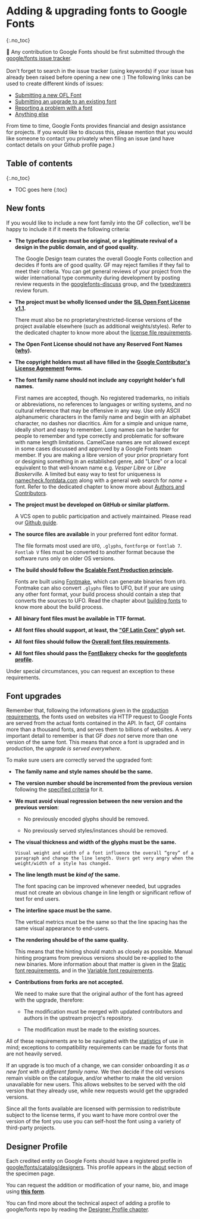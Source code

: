 <link href="style.css" rel="stylesheet">

# Adding & upgrading fonts to Google Fonts
{:.no_toc}

<div class="callout">

🐸  Any contribution to Google Fonts should be first submitted through the <a href="https://github.com/google/fonts/issues">google/fonts issue tracker</a>.
<br><br>
Don't forget to search in the issue tracker (using keywords) if your issue has already been raised before opening a new one :) The following links can be used to create different kinds of issues:

<ul>
    <li><a href="https://github.com/google/fonts/issues/new?assignees=&labels=II+New+Font%2C+%3E+Submission&template=1_add-font.md&title=Add+%5BFont+Name%5D">Submitting a new OFL Font</a></li>
    <li><a href="https://github.com/google/fonts/issues/new?assignees=&labels=II+Font+Upgrade&template=2_update-font.md&title=Update+%5BFont+Name%5D">Submitting an upgrade to an existing font</a></li>
    <li><a href="https://github.com/google/fonts/issues/new?assignees=&labels=II+Font+Bug&template=3_font-bug.md&title=">Reporting a problem with a font</a></li>
    <li><a href="https://github.com/google/fonts/issues/new?assignees=&labels=II+API+%2F+Website+%2F+Platform%2C+II+Tools+%2F+workflow+%2F+repo&template=4_anything-else.md&title=">Anything else</a></li>
</ul>

From time to time, Google Fonts provides financial and design assistance for projects. If you would like to discuss this, please mention that you would like someone to contact you privately when filing an issue (and have contact details on your Github profile page.)

</div>

## Table of contents
{:.no_toc}
* TOC goes here
{:toc}

## New fonts

If you would like to include a new font family into the GF collection, we'll be happy to include it if it meets the following criteria:

- **The typeface design must be original, or a legitimate revival of a design in the public domain, and of good quality.**

    The Google Design team curates the overall Google Fonts collection and decides if fonts are of good quality. GF may reject families if they fail to meet their criteria. You can get general reviews of your project from the wider international type community during development by posting review requests in the [googlefonts-discuss](https://groups.google.com/forum/#!forum/googlefonts-discuss) group, and the [typedrawers](http://typedrawers.com/categories/critiques%E2%80%94type-design) review forum.
    
- **The project must be wholly licensed under the** **[SIL Open Font License v1.1](http://scripts.sil.org/OFL).**

    There must also be no proprietary/restricted-license versions of the project available elsewhere (such as additional weights/styles). Refer to the dedicated chapter to know more about the [license file requirements](license-file.md).
    
- **The Open Font License should not have any Reserved Font Names ([why](https://github.com/simoncozens/silson/issues/1)).**
  
- **The copyright holders must all have filled in the** **[Google Contributor's License Agreement](https://cla.developers.google.com/)** **forms.**
 
- **The font family name should not include any copyright holder's full names.**

    First names are accepted, though. No registered trademarks, no initials or abbreviations, no references to languages or writing systems, and no cultural reference that may be offensive in any way. Use only ASCII alphanumeric characters in the family name and begin with an alphabet character, no dashes nor diacritics. Aim for a simple and unique name, ideally short and easy to remember. Long names can be harder for people to remember and type correctly and problematic for software with name length limitations.
    CamelCase names are not allowed except in some cases discussed and approved by a Google Fonts team member.
    If you are making a libre version of your prior proprietary font or designing something in an established genre, add "Libre" or a local equivalent to that well-known name e.g. *Vesper Libre* or *Libre Baskerville.*
    A limited but easy way to test for uniqueness is [namecheck.fontdata.com](https://namecheck.fontdata.com/) along with a general web search for *name* + font.
    Refer to the dedicated chapter to know more about [Authors and Contributors](authors.md).
    
-   **The project must be developed on GitHub or similar platform.**

    A VCS open to public participation and actively maintained. Please read our [Github guide](hosting.md).
    
-   **The source files are available** in your preferred font editor format.

    The file formats most used are `UFO`, `.glyphs`, `fontforge` or `fontlab 7`. `Fontlab V` files must be converted to another format because the software runs only on older OS versions. 
    
-   **The build should follow the [Scalable Font Production principle](production.md).**

    Fonts are built using [Fontmake](https://github.com/googlefonts/fontmake), which can generate binaries from `UFO`. Fontmake can also convert `.glyphs` files to UFO, but if your are using any other font format, your build process should contain a step that converts the sources to UFO. Read the chapter about [building fonts](build.md) to know more about the build process.

-   **All binary font files must be available in TTF format.**
 
-   **All font files should support, at least, the ["GF Latin Core"](https://github.com/googlefonts/glyphsets/tree/main/GF_glyphsets/Latin) glyph set.**

-   **All font files should follow the [Overall font files requirements](requirements.md).**

-   **All font files should pass the [FontBakery](https://github.com/googlefonts/fontbakery) checks for the [googlefonts profile](https://font-bakery.readthedocs.io/en/stable/fontbakery/profiles/googlefonts.html).**

Under special circumstances, you can request an exception to these requirements.

## Font upgrades

Remember that, following the informations given in the [production requirements](production.md), the fonts used on websites via HTTP request to Google Fonts are served from the actual fonts contained in the API. In fact, GF contains more than a thousand fonts, and serves them to billions of websites. A very important detail to remember is that GF *does not* serve more than one version of the same font. This means that once a font is upgraded and in production, the *upgrade is served everywhere*.

To make sure users are correctly served the upgraded font:

-   **The family name and style names should be the same.**
-   **The version number should be incremented from the previous version** following the [specified criteria](requirements.md) for it.
-   **We must avoid visual regression between the new version and the previous version**:
    -   No previously encoded glyphs should be removed.

    -   No previously served styles/instances should be removed.

-   **The visual thickness and width of the glyphs must be the same.**

        Visual weight and width of a font influence the overall “grey” of a paragraph and change the line length. Users get very angry when the weight/width of a style has changed.
        
-   **The line length must be** ***kind of*** **the same.**

    The font spacing can be improved whenever needed, but upgrades must not create an obvious change in line length or significant reflow of text for end users.
    
-   **The interline space must be the same.**

    The vertical metrics must be the same so that the line spacing has the same visual appearance to end-users.
    
-   **The rendering should be of the same quality.**

    This means that the hinting should match as closely as possible. Manual hinting programs from previous versions should be re-applied to the new binaries. More information about that matter is given in the [Static font requirements](statics.md), and in the [Variable font requirements](variable.md).
    
-   **Contributions from forks are not accepted.**

    We need to make sure that the original author of the font has agreed with the upgrade, therefore:

    -   The modification must be merged with updated contributors and authors in the upstream project's repository.

    -   The modification must be made to the existing sources.

All of these requirements are to be navigated with the [statistics](https://fonts.google.com/fonts/stats?key=WebFonts2010) of use in mind; exceptions to compatibility requirements can be made for fonts that are not heavily served.

If an upgrade is too much of a change, we can consider onboarding it as *a new font with a different family name.* We then decide if the old versions remain visible on the catalogue, and/or whether to make the old version unavailable for new users. This allows websites to be served with the old version that they already use, while new requests would get the upgraded versions.

Since all the fonts available are licensed with permission to redistribute subject to the license terms, if you want to have more control over the version of the font you use you can self-host the font using a variety of third-party projects.

## Designer Profile

Each credited entity on Google Fonts should have a registered profile in [google/fonts/catalog/designers](https://github.com/google/fonts/tree/main/catalog/designers). This profile appears in the [about](https://fonts.google.com/specimen/Praise?sort=date#about) section of the specimen page.

You can request the addition or modification of your name, bio, and image using **[this form](https://docs.google.com/forms/d/e/1FAIpQLSeMwHN8J213ZaxHrr5lHCrX56HY_NjGrWB8o604g98YxuMrdA/viewform)**.

You can find more about the technical aspect of adding a profile to google/fonts repo by reading the [Designer Profile chapter](profile.md).

